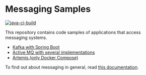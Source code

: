 # Messaging Samples

[![java-ci-build](https://github.com/ueberfuhr-trainings/messaging-samples/actions/workflows/java-ci-build.yml/badge.svg)](https://github.com/ueberfuhr-trainings/messaging-samples/actions/workflows/java-ci-build.yml)

This repository contains code samples of applications that access messaging systems.

- [Kafka with Spring Boot](spring-kafka)
- [Active MQ with several implementations](activemq)
- [Artemis (only Docker Compose)](artemis)

To find out about messaging in general, read [this documentation](docs/readme.md).
